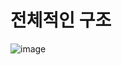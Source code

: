 # 전체적인 구조
![image](https://user-images.githubusercontent.com/12128784/80320940-6583fa80-8854-11ea-99bc-2414478220c4.png)
